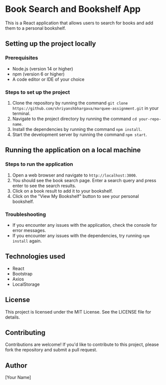 # Book Search and Bookshelf App

This is a React application that allows users to search for books and add them to a personal bookshelf.

## Setting up the project locally

### Prerequisites

* Node.js (version 14 or higher)
* npm (version 6 or higher)
* A code editor or IDE of your choice

### Steps to set up the project

1. Clone the repository by running the command `git clone https://github.com/shriyanshbhargava/marquee-assignment.git` in your terminal.
2. Navigate to the project directory by running the command `cd your-repo-name`.
3. Install the dependencies by running the command `npm install`.
4. Start the development server by running the command `npm start`.

## Running the application on a local machine

### Steps to run the application

1. Open a web browser and navigate to `http://localhost:3000`.
2. You should see the book search page. Enter a search query and press enter to see the search results.
3. Click on a book result to add it to your bookshelf.
4. Click on the "View My Bookshelf" button to see your personal bookshelf.

### Troubleshooting

* If you encounter any issues with the application, check the console for error messages.
* If you encounter any issues with the dependencies, try running `npm install` again.

## Technologies used

* React
* Bootstrap
* Axios
* LocalStorage

## License

This project is licensed under the MIT License. See the LICENSE file for details.

## Contributing

Contributions are welcome! If you'd like to contribute to this project, please fork the repository and submit a pull request.

## Author

[Your Name]
